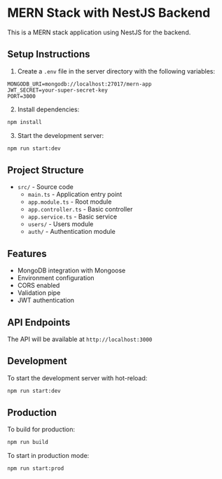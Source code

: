 # MERN Stack with NestJS Backend

This is a MERN stack application using NestJS for the backend.

## Setup Instructions

1. Create a `.env` file in the server directory with the following variables:
```
MONGODB_URI=mongodb://localhost:27017/mern-app
JWT_SECRET=your-super-secret-key
PORT=3000
```

2. Install dependencies:
```bash
npm install
```

3. Start the development server:
```bash
npm run start:dev
```

## Project Structure

- `src/` - Source code
  - `main.ts` - Application entry point
  - `app.module.ts` - Root module
  - `app.controller.ts` - Basic controller
  - `app.service.ts` - Basic service
  - `users/` - Users module
  - `auth/` - Authentication module

## Features

- MongoDB integration with Mongoose
- Environment configuration
- CORS enabled
- Validation pipe
- JWT authentication

## API Endpoints

The API will be available at `http://localhost:3000`

## Development

To start the development server with hot-reload:
```bash
npm run start:dev
```

## Production

To build for production:
```bash
npm run build
```

To start in production mode:
```bash
npm run start:prod
``` 